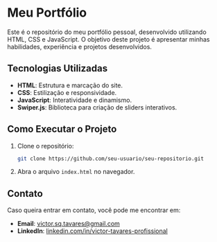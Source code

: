 # Meu Portfólio

Este é o repositório do meu portfólio pessoal, desenvolvido utilizando HTML, CSS e JavaScript. O objetivo deste projeto é apresentar minhas habilidades, experiência e projetos desenvolvidos.

## Tecnologias Utilizadas

- **HTML**: Estrutura e marcação do site.
- **CSS**: Estilização e responsividade.
- **JavaScript**: Interatividade e dinamismo.
- **Swiper.js**: Biblioteca para criação de sliders interativos.

## Como Executar o Projeto

1. Clone o repositório:
   ```bash
   git clone https://github.com/seu-usuario/seu-repositorio.git
   ```
2. Abra o arquivo `index.html` no navegador.


## Contato

Caso queira entrar em contato, você pode me encontrar em:

- **Email**: victor.sq.tavares@gmail.com
- **LinkedIn**: [linkedin.com/in/victor-tavares-profissional](https://www.linkedin.com/in/victor-tavares-profissional/)

